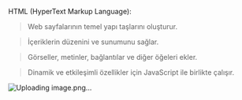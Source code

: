 HTML (HyperText Markup Language):

> Web sayfalarının temel yapı taşlarını oluşturur.

> İçeriklerin düzenini ve sunumunu sağlar.

> Görseller, metinler, bağlantılar ve diğer öğeleri ekler.

> Dinamik ve etkileşimli özellikler için JavaScript ile birlikte çalışır.

![Uploading image.png…]()

